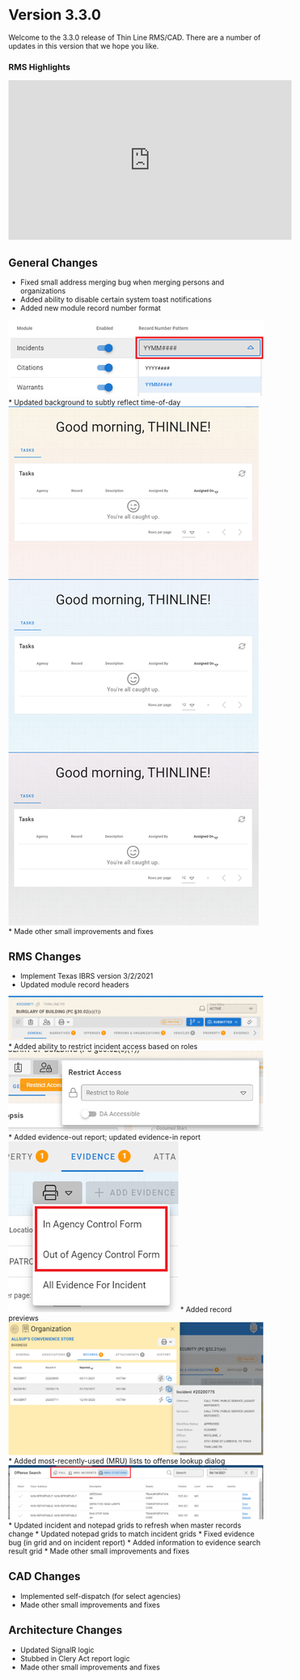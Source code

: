 ﻿# Version 3.3.0

Welcome to the 3.3.0 release of Thin Line RMS/CAD. There are a number of updates in this version that we hope you like.

<!--### Highlights-->

### RMS Highlights
<iframe width="560" height="315" src="https://www.youtube.com/embed/RuVoU1J-dT8" title="YouTube video player" frameborder="0" allow="accelerometer; autoplay; clipboard-write; encrypted-media; gyroscope; picture-in-picture" allowfullscreen></iframe>


## General Changes

* Fixed small address merging bug when merging persons and organizations
* Added ability to disable certain system toast notifications
* Added new module record number format
<img src="RecordNumberFormat.png"/>
* Updated background to subtly reflect time-of-day
<img src="BackgroundStyles.png"/>
* Made other small improvements and fixes

## RMS Changes

* Implement Texas IBRS version 3/2/2021
* Updated module record headers
<img src="ModuleRecordHeader.png"/>
* Added ability to restrict incident access based on roles
<img src="RestrictAccess.png"/>
* Added evidence-out report; updated evidence-in report
<img src="EvidenceReportOptions.png"/>
* Added record previews
<img src="RecordPreview.png"/>
* Added most-recently-used (MRU) lists to offense lookup dialog
<img src="OffenseMRUs.png"/>
* Updated incident and notepad grids to refresh when master records change
* Updated notepad grids to match incident grids
* Fixed evidence bug (in grid and on incident report)
* Added information to evidence search result grid
* Made other small improvements and fixes

## CAD Changes

* Implemented self-dispatch (for select agencies)
* Made other small improvements and fixes

## Architecture Changes

* Updated SignalR logic
* Stubbed in Clery Act report logic
* Made other small improvements and fixes
